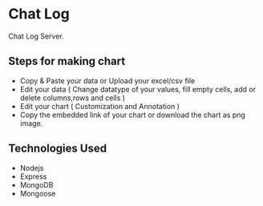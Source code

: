 # Chat Log

Chat Log Server.

## Steps for making chart

- Copy & Paste your data or Upload your excel/csv file
- Edit your data ( Change datatype of your values, fill empty cells, add or delete columns,rows and cells )
- Edit your chart ( Customization and Annotation )
- Copy the embedded link of your chart or download the chart as png image.

## Technologies Used

* Nodejs
* Express
* MongoDB
* Mongoose